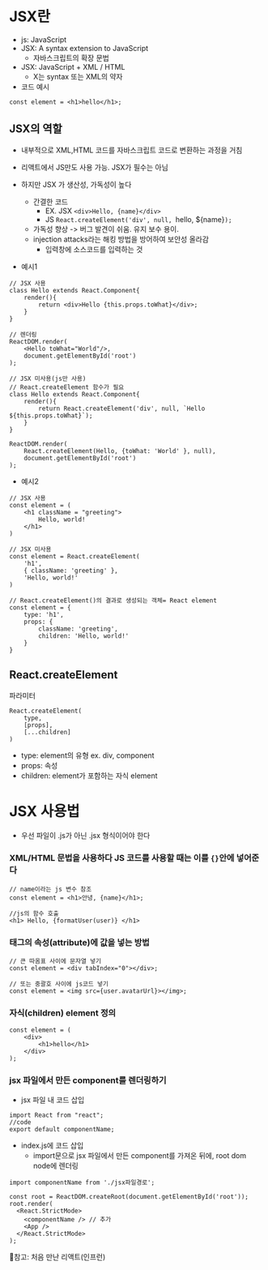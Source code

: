 
# JSX란  
- js: JavaScript  
- JSX: A syntax extension to JavaScript  
    - 자바스크립트의 확장 문법  
- JSX: JavaScript + XML / HTML  
    - X는 syntax 또는 XML의 약자  
- 코드 예시  

```
const element = <h1>hello</h1>;
```
## JSX의 역할  
- 내부적으로 XML,HTML 코드를 자바스크립트 코드로 변환하는 과정을 거침  
- 리액트에서 JS만도 사용 가능. JSX가 필수는 아님
- 하지만 JSX 가 생산성, 가독성이 높다  
    - 간결한 코드  
        - EX. JSX `<div>Hello, {name}</div>`  
        - JS `React.createElement('div', null, `hello, ${name}`);` 
    - 가독성 향상 -> 버그 발견이 쉬움. 유지 보수 용이.  
    - injection attacks라는 해킹 방법을 방어하여 보안성 올라감  
        - 입력창에 소스코드를 입력하는 것   

- 예시1  
```
// JSX 사용 
class Hello extends React.Component{
    render(){
        return <div>Hello {this.props.toWhat}</div>;
    }
}

// 렌더링  
ReactDOM.render(
    <Hello toWhat="World"/>,
    document.getElementById('root')
);
```

```
// JSX 미사용(js만 사용)  
// React.createElement 함수가 필요 
class Hello extends React.Component{
    render(){
        return React.createElement('div', null, `Hello ${this.props.toWhat}`);
    }
}

ReactDOM.render(
    React.createElement(Hello, {toWhat: 'World' }, null),
    document.getElementById('root')
);
```

- 예시2  
```
// JSX 사용  
const element = (
    <h1 className = "greeting">
        Hello, world!
    </h1>
)
```

```
// JSX 미사용  
const element = React.createElement(
    'h1',
    { className: 'greeting' },
    'Hello, world!'
) 
```  

```
// React.createElement()의 결과로 생성되는 객체= React element  
const element = {
    type: 'h1',
    props: {
        className: 'greeting',
        children: 'Hello, world!'
    }
}
```
## React.createElement  
파라미터
```
React.createElement(
    type,
    [props],
    [...children]
)
```
- type: element의 유형 ex. div, component  
- props: 속성  
- children: element가 포함하는 자식 element 

# JSX 사용법  
- 우선 파일이 .js가 아닌 .jsx 형식이어야 한다  

### XML/HTML 문법을 사용하다 JS 코드를 사용할 때는 이를 `{}`안에 넣어준다   
```
// name이라는 js 변수 참조  
const element = <h1>안녕, {name}</h1>;  

//js의 함수 호출  
<h1> Hello, {formatUser(user)} </h1>
``` 
### 태그의 속성(attribute)에 값을 넣는 방법  
```
// 큰 따옴표 사이에 문자열 넣기  
const element = <div tabIndex="0"></div>;

// 또는 중괄호 사이에 js코드 넣기 
const element = <img src={user.avatarUrl}></img>;
```  
### 자식(children) element 정의  
```
const element = (
    <div>
        <h1>hello</h1>
    </div>
);
```

### jsx 파일에서 만든 component를 렌더링하기  
- jsx 파일 내 코드 삽입  
```
import React from "react";
//code 
export default componentName;
```

- index.js에 코드 삽입  
    - import문으로 jsx 파일에서 만든 component를 가져온 뒤에, root dom node에 렌더링  
```
import componentName from './jsx파일경로';

const root = ReactDOM.createRoot(document.getElementById('root'));
root.render(
  <React.StrictMode>
    <componentName /> // 추가  
    <App />
  </React.StrictMode>
);
```



📒참고: 처음 만난 리액트(인프런)